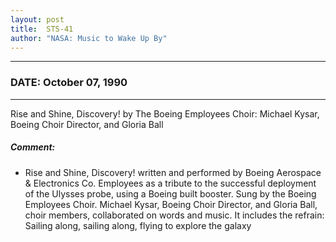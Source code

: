 ```yaml
---
layout: post
title:  STS-41
author: "NASA: Music to Wake Up By"
---
```


----
### DATE: October 07, 1990
----
Rise and Shine, Discovery! by The Boeing Employees Choir: Michael Kysar, Boeing Choir Director, and Gloria Ball

##### Comment:
* Rise and Shine, Discovery! written and performed by Boeing Aerospace & Electronics Co. Employees as a tribute to the successful deployment of the Ulysses probe,  using a Boeing built booster. Sung by the Boeing Employees Choir. Michael Kysar, Boeing Choir Director, and Gloria Ball, choir members, collaborated on words and music. It includes the refrain: Sailing along, sailing along, flying to explore the galaxy
